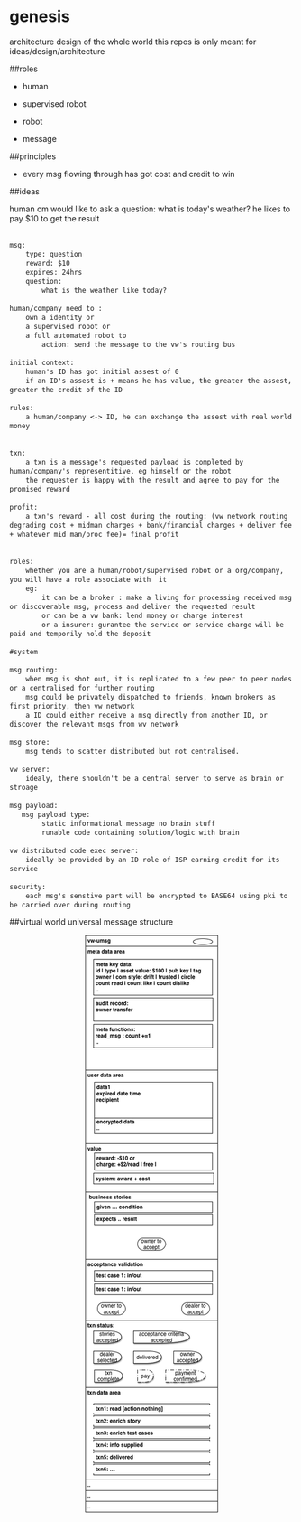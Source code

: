 # genesis
architecture design of the whole world
this repos is only meant for ideas/design/architecture


##roles


* human

* supervised robot

* robot

* message


##principles

* every msg flowing through has got cost and credit to win

##ideas

human cm would like to ask a question: what is today's weather? he likes to pay $10 to get the result

```

msg:
    type: question
    reward: $10
    expires: 24hrs
    question: 
        what is the weather like today?

human/company need to :
    own a identity or 
    a supervised robot or
    a full automated robot to
        action: send the message to the vw's routing bus

initial context:
    human's ID has got initial assest of 0
    if an ID's assest is + means he has value, the greater the assest, greater the credit of the ID

rules:
    a human/company <-> ID, he can exchange the assest with real world money


txn:
    a txn is a message's requested payload is completed by human/company's representitive, eg himself or the robot
    the requester is happy with the result and agree to pay for the promised reward

profit:
    a txn's reward - all cost during the routing: (vw network routing degrading cost + midman charges + bank/financial charges + deliver fee + whatever mid man/proc fee)= final profit


roles:
    whether you are a human/robot/supervised robot or a org/company, you will have a role associate with  it
    eg:
        it can be a broker : make a living for processing received msg or discoverable msg, process and deliver the requested result
        or can be a vw bank: lend money or charge interest
        or a insurer: gurantee the service or service charge will be paid and temporily hold the deposit

#system

msg routing:
    when msg is shot out, it is replicated to a few peer to peer nodes or a centralised for further routing
    msg could be privately dispatched to friends, known brokers as first priority, then vw network
    a ID could either receive a msg directly from another ID, or discover the relevant msgs from wv network

msg store:
    msg tends to scatter distributed but not centralised. 

vw server:
    idealy, there shouldn't be a central server to serve as brain or stroage

msg payload:
   msg payload type: 
        static informational message no brain stuff
        runable code containing solution/logic with brain

vw distributed code exec server:
    ideally be provided by an ID role of ISP earning credit for its service

security:
    each msg's senstive part will be encrypted to BASE64 using pki to be carried over during routing

```

##virtual world universal message structure

<div align="center">
<img alt="vw-umsg" 
src="https://raw.githubusercontent.com/A-new-virtual-world-changing-everything/genesis/master/design/vw_umsg.png" />
</div>
